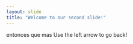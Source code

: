 ```yaml
---
layout: slide
title: "Welcome to our second slide!"
---
```

entonces que mas
Use the left arrow to go back!
